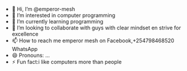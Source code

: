 - 👋 Hi, I’m @emperor-mesh
- 👀 I’m interested in computer programming 
- 🌱 I’m currently learning programming 
- 💞️ I’m looking to collaborate with guys with clear mindset en strive for excellence 
- 📫 How to reach me emperor mesh on Facebook,+254798468520 WhatsApp 
- 😄 Pronouns: ...
- ⚡ Fun fact:i like computers more than people 

<!---
emperor-mesh/emperor-mesh is a ✨ special ✨ repository because its `README.md` (this file) appears on your GitHub profile.
You can click the Preview link to take a look at your changes.
--->
